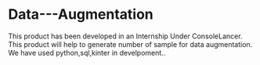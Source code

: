 # Data---Augmentation
This product has been developed in an Internship Under ConsoleLancer.
This product will help to generate number of sample for data augmentation.
We have used python,sql,kinter in develpoment..
